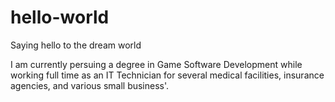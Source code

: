 # hello-world
Saying hello to the dream world

I am currently persuing a degree in Game Software Development while working full time as an IT Technician for several medical facilities, insurance agencies, and various small business'.  
